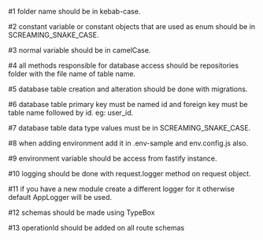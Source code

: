#1 folder name should be in kebab-case.

#2 constant variable or constant objects that are used as enum should be in SCREAMING_SNAKE_CASE.

#3 normal variable should be in camelCase.

#4 all methods responsible for database access should be repositories folder with the file name of table name.

#5 database table creation and alteration should be done with migrations.

#6 database table primary key must be named id and foreign key must be table name followed by id. eg: user_id.

#7 database table data type values must be in SCREAMING_SNAKE_CASE.

#8 when adding environment add it in .env-sample and env.config.js also.

#9 environment variable should be access from fastify instance.

#10 logging should be done with request.logger method on request object.

#11 if you have a new module create a different logger for it otherwise default AppLogger will be used.

#12 schemas should be made using TypeBox

#13 operationId should be added on all route schemas
